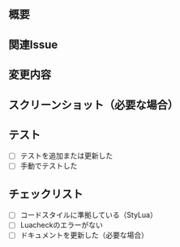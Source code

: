 ## 概要
<!-- 変更内容の概要を記載してください -->

## 関連Issue
<!-- 関連するIssueがあれば記載してください -->
<!-- 例: Closes #123 -->

## 変更内容
<!-- 具体的な変更内容を記載してください -->

## スクリーンショット（必要な場合）
<!-- UIの変更がある場合はスクリーンショットを添付してください -->

## テスト
<!-- どのようにテストしたかを記載してください -->
- [ ] テストを追加または更新した
- [ ] 手動でテストした

## チェックリスト
- [ ] コードスタイルに準拠している（StyLua）
- [ ] Luacheckのエラーがない
- [ ] ドキュメントを更新した（必要な場合）